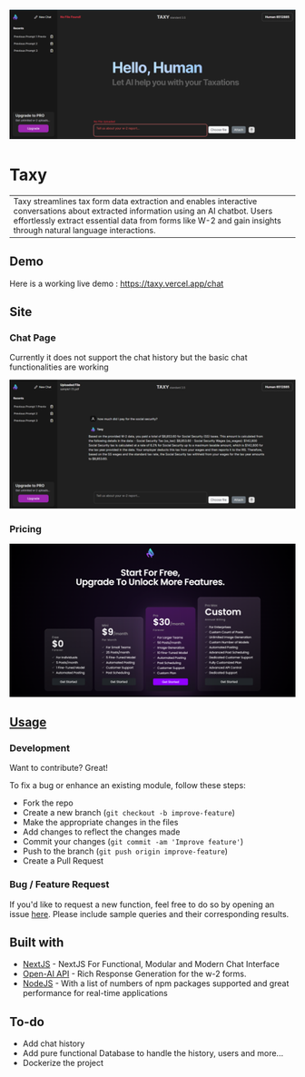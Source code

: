 # ![WebApp](https://github.com/ali-dot-com/Taxy/blob/main/frontend/public/images/1.png)
# Taxy
<table>
<tr>
<td>
Taxy streamlines tax form data extraction and enables interactive conversations about extracted information using an AI chatbot. Users effortlessly extract essential data from forms like W-2 and gain insights through natural language interactions.
</td>
</tr>
</table>


## Demo
Here is a working live demo :  https://taxy.vercel.app/chat


## Site

### Chat Page
Currently it does not support the chat history but the basic chat functionalities are working

![](https://github.com/ali-dot-com/Taxy/blob/main/frontend/public/images/2.png)

### Pricing
![](https://github.com/ali-dot-com/Taxy/blob/main/frontend/public/images/3.png)


## [Usage](https://taxy.vercel.app/chat) 

### Development
Want to contribute? Great!

To fix a bug or enhance an existing module, follow these steps:

- Fork the repo
- Create a new branch (`git checkout -b improve-feature`)
- Make the appropriate changes in the files
- Add changes to reflect the changes made
- Commit your changes (`git commit -am 'Improve feature'`)
- Push to the branch (`git push origin improve-feature`)
- Create a Pull Request 

### Bug / Feature Request

If you'd like to request a new function, feel free to do so by opening an issue [here](https://github.com/ali-dot-com/Taxy/issues/new). Please include sample queries and their corresponding results.


## Built with 

- [NextJS](https://nextjs.org/) - NextJS For Functional, Modular and Modern Chat Interface
- [Open-AI API](https://openai.com/index/openai-api) -  Rich Response Generation for the w-2 forms.
- [NodeJS](https://nodejs.org/en) - With a list of numbers of npm packages supported and great performance for real-time applications


## To-do
- Add chat history
- Add pure functional Database to handle the history, users and more...
- Dockerize the project

